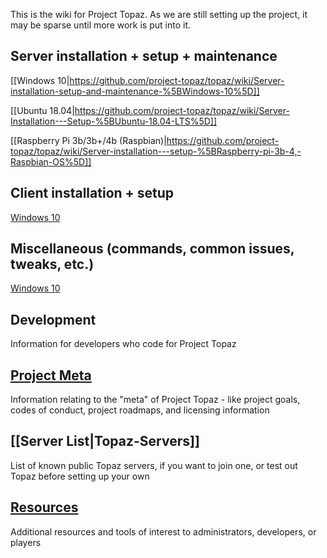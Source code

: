 This is the wiki for Project Topaz. As we are still setting up the project, it may be sparse until more work is put into it.

## Server installation + setup + maintenance

[[Windows 10|https://github.com/project-topaz/topaz/wiki/Server-installation-setup-and-maintenance-%5BWindows-10%5D]]

[[Ubuntu 18.04|https://github.com/project-topaz/topaz/wiki/Server-Installation---Setup-%5BUbuntu-18.04-LTS%5D]]

[[Raspberry Pi 3b/3b+/4b (Raspbian)|https://github.com/project-topaz/topaz/wiki/Server-installation---setup-%5BRaspberry-pi-3b-4,-Raspbian-OS%5D]]

## Client installation + setup
[Windows 10](https://github.com/project-topaz/topaz/wiki/Client-installation-setup-%5BWindows-10%5D)
## Miscellaneous (commands, common issues, tweaks, etc.)
[Windows 10](https://github.com/project-topaz/topaz/wiki/Miscellaneous-(commands,-common-issues,-tweaks,-etc.)-%5BWindows-10%5D.)
## Development
Information for developers who code for Project Topaz
## [Project Meta](https://github.com/project-topaz/topaz/wiki/Project-Meta)
Information relating to the "meta" of Project Topaz - like project goals, codes of conduct, project roadmaps, and licensing information
## [[Server List|Topaz-Servers]]
List of known public Topaz servers, if you want to join one, or test out Topaz before setting up your own
## [Resources](https://github.com/project-topaz/topaz/wiki/Resources)
Additional resources and tools of interest to administrators, developers, or players